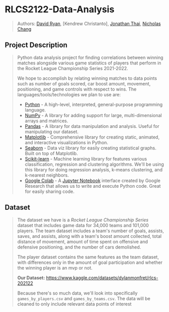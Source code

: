 # RLCS2122-Data-Analysis
> Authors: [David Ryan](https://github.com/davidry777), [Kendrew Christanto], [Jonathan Thai](https://github.com/jonathanht), [Nicholas Chang](https://github.com/nickthechang)

## Project Description
> Python data analysis project for finding correlations between winning matches alongside various game statistics of players that perform in the Rocket League Championship Series 2021-2022.
> 
> We hope to accomplish by relating winning matches to data points such as number of goals scored, car boost amount, movement, positioning, and game controls with respect to wins. 
> The languages/tools/technologies we plan to use are:
>   * [Python](https://www.python.org) - A high-level, interpreted, general-purpose programming language.
>   * [NumPy](https://numpy.org) - A library for adding support for large, multi-dimensional arrays and matrices.
>   * [Pandas](https://pandas.pydata.org) - A library for data manipulation and analysis. Useful for manipulating our dataset.
>   * [Matplotlib](https://matplotlib.org) - Comprehensive library for creating static, animated, and interactive visualizations in Python.
>   * [Seaborn](https://seaborn.pydata.org) - Data viz library for easily creating statistical graphs. Built on top of Matplotlib.
>   * [Scikit-learn](https://scikit-learn.org/stable/) - Machine learning library for features various classification, regression and clustering algorithms. We'll be using this library for doing regression analysis, k-means clustering, and k-nearest neighbors.
>   * [Google Colab](https://colab.research.google.com/?utm_source=scs-index) - A [Jupyter Notebook](https://jupyter.org) interface created by Google Research that allows us to write and execute Python code. Great for easily sharing code.

## Dataset
> The dataset we have is a *Rocket League Championship Series* dataset that includes game data for 34,000 teams and 101,000 players. The team dataset includes a team's number of goals, assists, saves, and assists, along with a team's boost amount collected, total distance of movement, amount of time spent on offensive and defensive positioning, and the number of cars demolished.
> 
> The player dataset contains the same features as the team dataset, with differences only in the amount of goal participation and whether the winning player is an mvp or not.
> 
> **Our Dataset:** https://www.kaggle.com/datasets/dylanmonfret/rlcs-202122
> 
> Because there's so much data, we'll look into specifically `games_by_players.csv` and `games_by_teams.csv`. The data will be cleaned to only include relevant data points of interest
